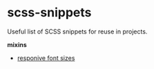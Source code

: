 # scss-snippets
Useful list of SCSS snippets for reuse in projects.

**mixins**
* [responive font sizes](mixins/responsive-font-sizes.scss)
